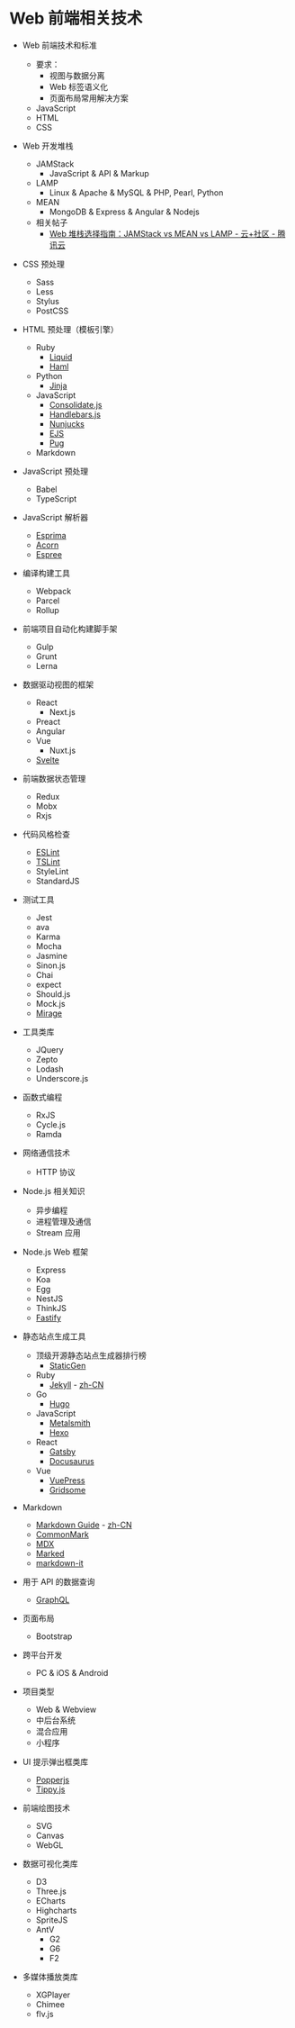 # Web 前端相关技术

- Web 前端技术和标准
  - 要求：
    - 视图与数据分离
    - Web 标签语义化
    - 页面布局常用解决方案
  - JavaScript
  - HTML
  - CSS

- Web 开发堆栈
  - JAMStack
    - JavaScript & API & Markup
  - LAMP
    - Linux & Apache & MySQL & PHP, Pearl, Python
  - MEAN
    - MongoDB & Express & Angular & Nodejs
  - 相关帖子
    - [Web 堆栈选择指南：JAMStack vs MEAN vs LAMP - 云+社区 - 腾讯云](https://cloud.tencent.com/developer/news/460837)

- CSS 预处理
  - Sass
  - Less
  - Stylus
  - PostCSS

- HTML 预处理（模板引擎）
  - Ruby
    - [Liquid](https://github.com/Shopify/liquid)
    - [Haml](http://haml.info/)
  - Python
    - [Jinja](https://github.com/pallets/jinja)
  - JavaScript
    - [Consolidate.js](https://github.com/tj/consolidate.js)
    - [Handlebars.js](https://github.com/wycats/handlebars.js)
    - [Nunjucks](https://github.com/mozilla/nunjucks)
    - [EJS](https://github.com/mde/ejs)
    - [Pug](https://github.com/pugjs/pug)
  - Markdown

- JavaScript 预处理
  - Babel
  - TypeScript

- JavaScript 解析器
  - [Esprima](https://github.com/jquery/esprima)
  - [Acorn](https://github.com/acornjs/acorn)
  - [Espree](https://github.com/eslint/espree)

- 编译构建工具
  - Webpack
  - Parcel
  - Rollup

- 前端项目自动化构建脚手架
  - Gulp
  - Grunt
  - Lerna

- 数据驱动视图的框架
  - React
    - Next.js
  - Preact
  - Angular
  - Vue
    - Nuxt.js
  - [Svelte](https://github.com/sveltejs/svelte)

- 前端数据状态管理
  - Redux
  - Mobx
  - Rxjs

- 代码风格检查
  - [ESLint](https://github.com/eslint/eslint)
  - [TSLint](https://github.com/palantir/tslint)
  - StyleLint
  - StandardJS

- 测试工具
  - Jest
  - ava
  - Karma
  - Mocha
  - Jasmine
  - Sinon.js
  - Chai
  - expect
  - Should.js
  - Mock.js
  - [Mirage](https://github.com/miragejs/miragejs)

- 工具类库
  - JQuery
  - Zepto
  - Lodash
  - Underscore.js

- 函数式编程
  - RxJS
  - Cycle.js
  - Ramda

- 网络通信技术
  - HTTP 协议

- Node.js 相关知识
  - 异步编程
  - 进程管理及通信
  - Stream 应用

- Node.js Web 框架
  - Express
  - Koa
  - Egg
  - NestJS
  - ThinkJS
  - [Fastify](https://github.com/fastify/fastify)

- 静态站点生成工具
  - 顶级开源静态站点生成器排行榜
    - [StaticGen](https://www.staticgen.com/)
  - Ruby
    - [Jekyll](https://github.com/jekyll/jekyll) - [zh-CN](https://www.jekyll.com.cn/)
  - Go
    - [Hugo](https://github.com/gohugoio/hugo)
  - JavaScript
    - [Metalsmith](https://github.com/segmentio/metalsmith)
    - [Hexo](https://github.com/hexojs/hexo)
  - React
    - [Gatsby](https://github.com/gatsbyjs/gatsby)
    - [Docusaurus](https://github.com/facebook/docusaurus/)
  - Vue
    - [VuePress](https://github.com/vuejs/vuepress)
    - [Gridsome](https://github.com/gridsome/gridsome)

- Markdown
  - [Markdown Guide](https://github.com/mattcone/markdown-guide) - [zh-CN](https://markdown.bootcss.com/)
  - [CommonMark](https://commonmark.org/)
  - [MDX](https://github.com/mdx-js/mdx)
  - [Marked](https://github.com/markedjs/marked)
  - [markdown-it](https://github.com/markdown-it/markdown-it)

- 用于 API 的数据查询
  - [GraphQL](https://github.com/graphql)

- 页面布局
  - Bootstrap

- 跨平台开发
  - PC & iOS & Android

- 项目类型
  - Web & Webview
  - 中后台系统
  - 混合应用
  - 小程序


- UI 提示弹出框类库
  - [Popperjs](https://github.com/popperjs/popper-core)
  - [Tippy.js](https://github.com/atomiks/tippyjs)

- 前端绘图技术
  - SVG
  - Canvas
  - WebGL

- 数据可视化类库
  - D3
  - Three.js
  - ECharts
  - Highcharts
  - SpriteJS
  - AntV
    - G2
    - G6
    - F2

- 多媒体播放类库
  - XGPlayer
  - Chimee
  - flv.js

